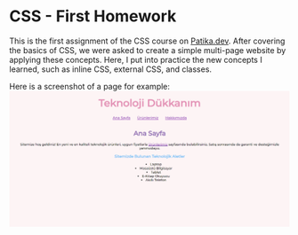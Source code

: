 # CSS - First Homework
This is the first assignment of the CSS course on [Patika.dev](https://patika.dev). After covering the basics of CSS, we were asked to create a simple multi-page website by applying these concepts. Here, I put into practice the new concepts I learned, such as inline CSS, external CSS, and classes.

Here is a screenshot of a page for example:
![Screenshot](image-1.png)
